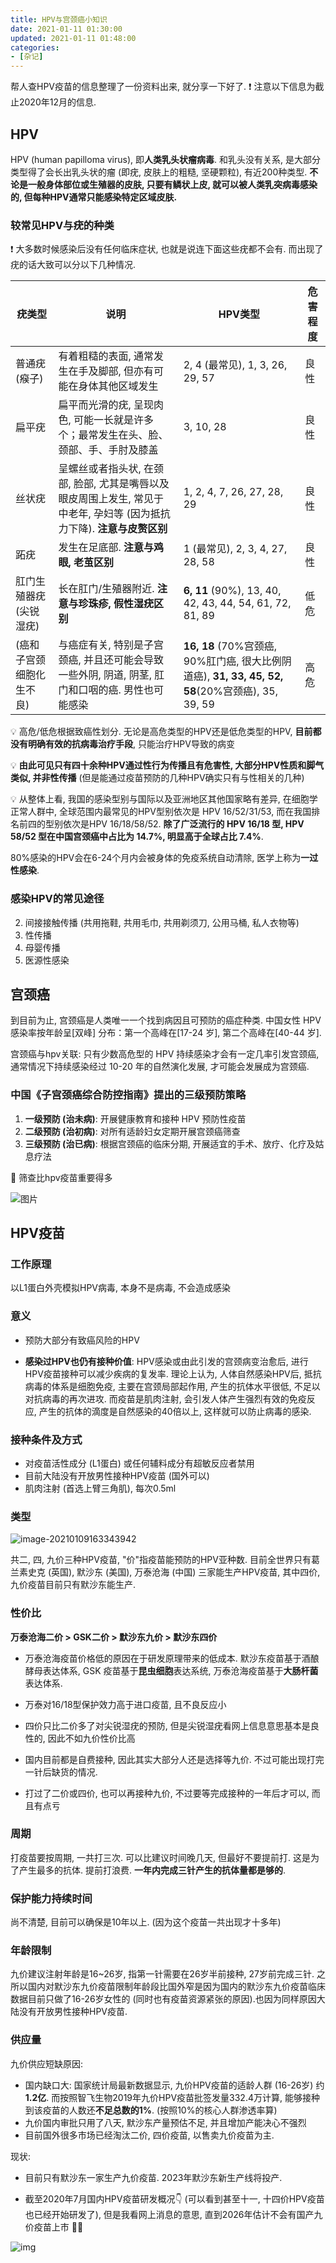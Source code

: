 ```yaml
---
title: HPV与宫颈癌小知识
date: 2021-01-11 01:30:00
updated: 2021-01-11 01:48:00
categories:
- [杂记]
---
```


帮人查HPV疫苗的信息整理了一份资料出来, 就分享一下好了. ❗ 注意以下信息为截止2020年12月的信息.

<!-- More -->

## HPV

HPV (human papilloma virus), 即**人类乳头状瘤病毒**. 和乳头没有关系, 是大部分类型得了会长出乳头状的瘤 (即疣, 皮肤上的粗糙, 坚硬颗粒), 有近200种类型. **不论是一般身体部位或生殖器的皮肤, 只要有鳞状上皮, 就可以被人类乳突病毒感染的, 但每种HPV通常只能感染特定区域皮肤.**

### 较常见HPV与疣的种类

❗ 大多数时候感染后没有任何临床症状, 也就是说连下面这些疣都不会有. 而出现了疣的话大致可以分以下几种情况.

| 疣类型                   | 说明                                                         | HPV类型                                                      | 危害程度 |
| ------------------------ | ------------------------------------------------------------ | ------------------------------------------------------------ | -------- |
| 普通疣 (瘊子)            | 有着粗糙的表面, 通常发生在手及脚部, 但亦有可能在身体其他区域发生 | 2, 4 (最常见), 1, 3, 26, 29, 57                              | 良性     |
| 扁平疣                   | 扁平而光滑的疣, 呈现肉色, 可能一长就是许多个；最常发生在头、脸、颈部、手、手肘及膝盖 | 3, 10, 28                                                    | 良性     |
| 丝状疣                   | 呈螺丝或者指头状, 在颈部, 脸部, 尤其是嘴唇以及眼皮周围上发生, 常见于中老年, 孕妇等 (因为抵抗力下降). **注意与皮赘区别** | 1, 2, 4, 7, 26, 27, 28, 29                                   | 良性     |
| 跖疣                     | 发生在足底部. **注意与鸡眼, 老茧区别**                       | 1 (最常见), 2, 3, 4, 27, 28, 58                              | 良性     |
| 肛门生殖器疣 (尖锐湿疣)  | 长在肛门/生殖器附近. **注意与珍珠疹, 假性湿疣区别**          | **6, 11** (90%), 13, 40, 42, 43, 44, 54, 61, 72, 81, 89      | 低危     |
| (癌和子宫颈细胞化生不良) | 与癌症有关, 特别是子宫颈癌, 并且还可能会导致一些外阴, 阴道, 阴茎, 肛门和口咽的癌. 男性也可能感染 | **16, 18** (70%宫颈癌, 90%肛门癌, 很大比例阴道癌), **31, 33, 45, 52, 58**(20%宫颈癌), 35, 39, 59 | 高危     |

💡 高危/低危根据致癌性划分. 无论是高危类型的HPV还是低危类型的HPV, **目前都没有明确有效的抗病毒治疗手段**, 只能治疗HPV导致的病变

💡 **由此可见只有四十余种HPV通过性行为传播且有危害性, 大部分HPV性质和脚气类似, 并非性传播** (但是能通过疫苗预防的几种HPV确实只有与性相关的几种)

💡 从整体上看, 我国的感染型别与国际以及亚洲地区其他国家略有差异, 在细胞学正常人群中, 全球范围内最常见的HPV型别依次是 HPV 16/52/31/53, 而在我国排名前四的型别依次是HPV 16/18/58/52. **除了广泛流行的 HPV 16/18 型, HPV 58/52 型在中国宫颈癌中占比为 14.7%, 明显高于全球占比  7.4%**.

80%感染的HPV会在6-24个月内会被身体的免疫系统自动清除, 医学上称为**一过性感染**.

### 感染HPV的常见途径

2. 间接接触传播 (共用拖鞋, 共用毛巾, 共用剃须刀, 公用马桶, 私人衣物等)
2. 性传播
3. 母婴传播
4. 医源性感染

## 宫颈癌

到目前为止, 宫颈癌是人类唯一一个找到病因且可预防的癌症种类. 中国女性 HPV 感染率按年龄呈[双峰] 分布：第一个高峰在[17-24 岁], 第二个高峰在[40-44 岁].

宫颈癌与hpv关联: 只有少数高危型的 HPV 持续感染才会有一定几率引发宫颈癌, 通常情况下持续感染经过 10-20 年的自然演化发展, 才可能会发展成为宫颈癌.

### 中国《子宫颈癌综合防控指南》提出的三级预防策略

1. **一级预防 (治未病)**: 开展健康教育和接种 HPV 预防性疫苗
2. **二级预防 (治初病)**: 对所有适龄妇女定期开展宫颈癌筛查
3. **三级预防 (治已病)**: 根据宫颈癌的临床分期, 开展适宜的手术、放疗、化疗及姑息疗法

🌟 筛查比hpv疫苗重要得多

![图片](HPV与宫颈癌小知识/screening.jpg)

## HPV疫苗

### 工作原理

以L1蛋白外壳模拟HPV病毒, 本身不是病毒, 不会造成感染

### 意义

- 预防大部分有致癌风险的HPV

- **感染过HPV也仍有接种价值**: HPV感染或由此引发的宫颈病变治愈后, 进行HPV疫苗接种可以减少疾病的复发率. 理论上认为, 人体自然感染HPV后, 抵抗病毒的体系是细胞免疫, 主要在宫颈局部起作用, 产生的抗体水平很低, 不足以对抗病毒的再次进攻. 而疫苗是肌肉注射, 会引发人体产生强烈有效的免疫反应, 产生的抗体的滴度是自然感染的40倍以上, 这样就可以防止病毒的感染.


### 接种条件及方式

- 对疫苗活性成分 (L1蛋白) 或任何辅料成分有超敏反应者禁用
- 目前大陆没有开放男性接种HPV疫苗 (国外可以)
- 肌肉注射 (首选上臂三角肌), 每次0.5ml

### 类型

![image-20210109163343942](HPV与宫颈癌小知识/types.png)

共二, 四, 九价三种HPV疫苗, "价"指疫苗能预防的HPV亚种数. 目前全世界只有葛兰素史克 (英国), 默沙东 (美国), 万泰沧海 (中国) 三家能生产HPV疫苗, 其中四价, 九价疫苗目前只有默沙东能生产.

### 性价比

**万泰沧海二价 > GSK二价 > 默沙东九价 > 默沙东四价**

- 万泰沧海疫苗价格低的原因在于研发原理带来的低成本. 默沙东疫苗基于酒酿酵母表达体系, GSK 疫苗基于**昆虫细胞**表达系统, 万泰沧海疫苗基于**大肠杆菌**表达体系.

- 万泰对16/18型保护效力高于进口疫苗, 且不良反应小
- 四价只比二价多了对尖锐湿疣的预防, 但是尖锐湿疣看网上信息意思基本是良性的, 因此不如九价性价比高

- 国内目前都是自费接种, 因此其实大部分人还是选择等九价. 不过可能出现打完一针后缺货的情况.
- 打过了二价或四价, 也可以再接种九价, 不过要等完成接种的一年后才可以, 而且有点亏

### 周期

打疫苗要按周期, 一共打三次. 可以比建议时间晚几天, 但最好不要提前打. 这是为了产生最多的抗体. 提前打浪费. **一年内完成三针产生的抗体量都是够的**.

### 保护能力持续时间

尚不清楚, 目前可以确保是10年以上. (因为这个疫苗一共出现才十多年)

### 年龄限制

九价建议注射年龄是16~26岁, 指第一针需要在26岁半前接种, 27岁前完成三针. 之所以国内对默沙东九价疫苗限制年龄段比国外窄是因为国内的默沙东九价疫苗临床数据目前只做了16-26岁女性的  (同时也有疫苗资源紧张的原因).也因为同样原因大陆没有开放男性接种HPV疫苗.

### 供应量

九价供应短缺原因:

- 国内缺口大: 国家统计局最新数据显示, 九价HPV疫苗的适龄人群 (16-26岁) 约**1.2亿**. 而按照智飞生物2019年九价HPV疫苗批签发量332.4万计算, 能够接种到该疫苗的人数还**不足总数的1%**. (按照10%的核心人群渗透率算)
- 九价国内审批只用了八天, 默沙东产量预估不足, 并且增加产能决心不强烈
- 目前国外很多市场已经淘汰二价, 四价疫苗, 以售卖九价疫苗为主.

现状:

- 目前只有默沙东一家生产九价疫苗. 2023年默沙东新生产线将投产.

- 截至2020年7月国内HPV疫苗研发概况👇 (可以看到甚至十一, 十四价HPV疫苗也已经开始研发了), 但是我看网上消息的意思, 直到2026年估计不会有国产九价疫苗上市 🤦‍♂ ️

![img](HPV与宫颈癌小知识/outline.jpeg)

